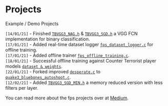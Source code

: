 # Projects
Example / Demo Projects

`[14/01/21]` - Finished [`TBVGG3_NAG.h`](https://github.com/TFCNN/Projects/blob/main/TBVGG3_NAG.h) & [`TBVGG3_SGD.h`](https://github.com/TFCNN/Projects/blob/main/TBVGG3_SGD.h) a VGG FCN implementation for binary classification.<br>
`[17/01/21]` - Added real-time dataset logger [`fps_dataset_logger.c`](https://github.com/TFCNN/Projects/blob/main/fps_dataset_logger.c) for offline training.<br>
`[17/01/21]` - Added offline trainer [`fps_offline_training.c`](https://github.com/TFCNN/Projects/blob/main/fps_offline_training.c).<br>
`[18/01/21]` - Successful offline training against Counter Terrorist player models [`dataset & weights`](https://github.com/TFCNN/Projects/blob/main/counter_terrorist_dataset_and_weights.zip).<br>
`[22/01/21]` - Forked improved [`desperate.c`](https://github.com/Quake3Aimbot/Perceptron-Autoshoot/blob/master/desperate.c) to [`quake3_bluebones_autoshoot.c`](https://github.com/TFCNN/Projects/blob/main/quake3_bluebones_autoshoot.c).<br>
`[12/02/21]` - Added [`TBVGG3_SGD_MIN.h`](https://github.com/TFCNN/Projects/blob/main/TBVGG3_SGD_MIN.h) a memory reduced version with less filters per layer.<br>

You can read more about the fps projects over at [Medium](https://james-william-fletcher.medium.com/creating-a-machine-learning-auto-shoot-bot-for-cs-go-part-1-a2199e42629c).
